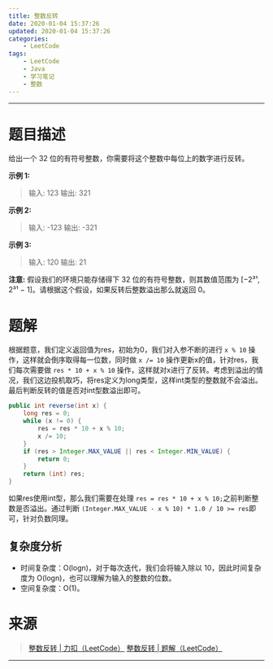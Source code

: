 ```yaml
---
title: 整数反转
date: 2020-01-04 15:37:26
updated: 2020-01-04 15:37:26
categories:
    - LeetCode
tags:
    - LeetCode
    - Java
    - 学习笔记
    - 整数
---
```

---

# 题目描述

给出一个 32 位的有符号整数，你需要将这个整数中每位上的数字进行反转。

**示例 1:**
> 输入: 123
> 输出: 321

**示例 2:**
> 输入: -123
> 输出: -321

**示例 3:**
> 输入: 120
> 输出: 21

**注意:**
假设我们的环境只能存储得下 32 位的有符号整数，则其数值范围为 [−2³¹,  2³¹ − 1]。请根据这个假设，如果反转后整数溢出那么就返回 0。

<!-- more -->

# 题解

根据题意，我们定义返回值为res，初始为0，我们对入参不断的进行 `x % 10` 操作，这样就会倒序取得每一位数，同时做 `x /= 10` 操作更新x的值，针对res，我们每次需要做 `res * 10 + x % 10` 操作，这样就对x进行了反转。考虑到溢出的情况，我们这边投机取巧，将res定义为long类型，这样int类型的整数就不会溢出。最后判断反转的值是否对int型数溢出即可。

```java
public int reverse(int x) {
    long res = 0;
    while (x != 0) {
        res = res * 10 + x % 10;
        x /= 10;
    }
    if (res > Integer.MAX_VALUE || res < Integer.MIN_VALUE) {
        return 0;
    }
    return (int) res;
}
```

如果res使用int型，那么我们需要在处理 `res = res * 10 + x % 10;`之前判断整数是否溢出。通过判断 `(Integer.MAX_VALUE - x % 10) * 1.0 / 10 >= res`即可，针对负数同理。

## 复杂度分析

* 时间复杂度：O(logn)，对于每次迭代，我们会将输入除以 10，因此时间复杂度为 O(logn)，也可以理解为输入的整数的位数。
* 空间复杂度：Ο(1)。

# 来源

> [整数反转 | 力扣（LeetCode）][1]
> [整数反转 | 题解（LeetCode）][2]

---

[1]: https://leetcode-cn.com/problems/reverse-integer/ "整数反转 | 力扣（LeetCode）"
[2]: https://leetcode-cn.com/problems/reverse-integer/solution/zheng-shu-fan-zhuan-by-leetcode/ "整数反转 | 题解（LeetCode）"

